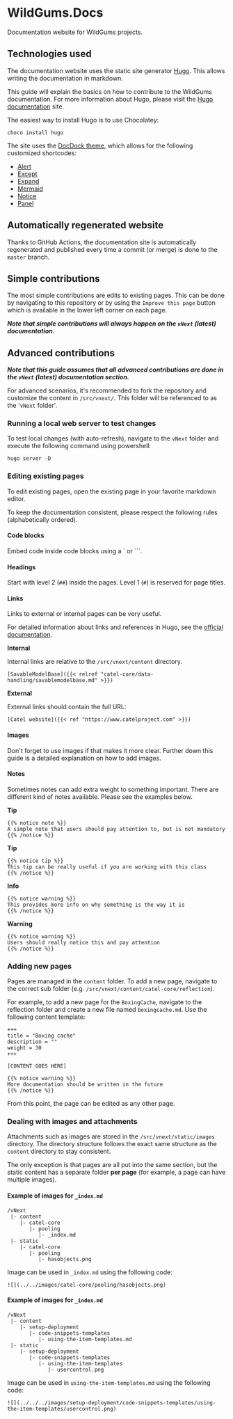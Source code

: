 # WildGums.Docs

Documentation website for WildGums projects.

## Technologies used

The documentation website uses the static site generator [Hugo](https://gohugo.io/). This allows writing the documentation in markdown.

This guide will explain the basics on how to contribute to the WildGums documentation. For more information about Hugo, please visit the [Hugo documentation](https://gohugo.io/documentation/) site.

The easiest way to install Hugo is to use Chocolatey:

```
choco install hugo
```

The site uses the [DocDock theme](https://docdock.netlify.com/), which allows for the following customized shortcodes:

* [Alert](https://docdock.netlify.com/shortcodes/alert/)
* [Except](https://docdock.netlify.com/shortcodes/excerpt/)
* [Expand](https://docdock.netlify.com/shortcodes/expand/)
* [Mermaid](https://docdock.netlify.com/shortcodes/mermaid/)
* [Notice](https://docdock.netlify.com/shortcodes/notice/)
* [Panel](https://docdock.netlify.com/shortcodes/panel/)

## Automatically regenerated website

Thanks to GitHub Actions, the documentation site is automatically regenerated and published every time a commit (or merge) is done to the `master` branch.

## Simple contributions

The most simple contributions are edits to existing pages. This can be done by navigating to this repository or by using the `Improve this page` button which is available in the lower left corner on each page.

***Note that simple contributions will always happen on the `vNext` (latest) documentation.***

## Advanced contributions

***Note that this guide assumes that all advanced contributions are done in the `vNext` (latest) documentation section.***

For advanced scenarios, it's recommended to fork the repository and customize the content in `/src/vnext/`. This folder will be referenced to as the '`vNext` folder'.

### Running a local web server to test changes

To test local changes (with auto-refresh), navigate to the `vNext` folder and execute the following command using powershell:

```
hugo server -D
```

### Editing existing pages

To edit existing pages, open the existing page in your favorite markdown editor.

To keep the documentation consistent, please respect the following rules (alphabetically ordered).

#### Code blocks

Embed code inside code blocks using a ` or ```.

#### Headings

Start with level 2 (`##`) inside the pages. Level 1 (`#`) is reserved for page titles.

#### Links

Links to external or internal pages can be very useful.

For detailed information about links and references in Hugo, see the [official documentation](https://gohugo.io/content-management/cross-references/).

**Internal**

Internal links are relative to the `/src/vnext/content` directory.

`[SavableModelBase]({{< relref "catel-core/data-handling/savablemodelbase.md" >}})`

**External**

External links should contain the full URL:

`[Catel website]({{< ref "https://www.catelproject.com" >}})`

#### Images

Don't forget to use images if that makes it more clear. Further down this guide is a detailed explanation on how to add images.

#### Notes

Sometimes notes can add extra weight to something important. There are different kind of notes available. Please see the examples below.

**Tip**

```
{{% notice note %}}
A simple note that users should pay attention to, but is not mandatory
{{% /notice %}}
```

**Tip**

```
{{% notice tip %}}
This tip can be really useful if you are working with this class
{{% /notice %}}
```

**Info**

```
{{% notice warning %}}
This provides more info on why something is the way it is
{{% /notice %}}
```

**Warning**

```
{{% notice warning %}}
Users should really notice this and pay attention
{{% /notice %}}
```

### Adding new pages

Pages are managed in the `content` folder. To add a new page, navigate to the correct sub folder (e.g. `/src/vnext/content/catel-core/reflection`).

For example, to add a new page for the `BoxingCache`, navigate to the reflection folder and create a new file named `boxingcache.md`. Use the following content template:

```
+++
title = "Boxing cache" 
description = ""
weight = 30
+++

[CONTENT GOES HERE]

{{% notice warning %}}
More documentation should be written in the future
{{% /notice %}}
```

From this point, the page can be edited as any other page.

### Dealing with images and attachments

Attachments such as images are stored in the `/src/vnext/static/images` directory. The directory structure follows the exact same structure as the `content` directory to stay consistent.

The only exception is that pages are all put into the same section, but the static content has a separate folder **per page** (for example, a page can have multiple images).

#### Example of images for `_index.md`

```
/vNext
 |- content
    |- catel-core
       |- pooling
          |- _index.md
 |- static
    |- catel-core
       |- pooling
          |- hasobjects.png
```

Image can be used in `_index.md` using the following code:

```
![](../../images/catel-core/pooling/hasobjects.png)
```

#### Example of images for `_index.md`

```
/vNext
 |- content
    |- setup-deployment
       |- code-snippets-templates
          |- using-the-item-templates.md
 |- static
    |- setup-deployment
       |- code-snippets-templates
          |- using-the-item-templates
             |- usercontrol.png
```

Image can be used in `using-the-item-templates.md` using the following code:

```
![](../../../images/setup-deployment/code-snippets-templates/using-the-item-templates/usercontrol.png)
```